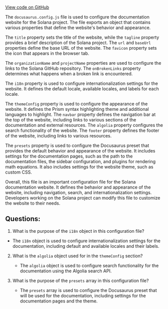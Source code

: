 [View code on GitHub](https://github.com/solana-labs/solana/blob/master/docs/docusaurus.config.js)

The `docusaurus.config.js` file is used to configure the documentation website for the Solana project. The file exports an object that contains various properties that define the website's behavior and appearance. 

The `title` property sets the title of the website, while the `tagline` property provides a brief description of the Solana project. The `url` and `baseUrl` properties define the base URL of the website. The `favicon` property sets the icon that appears in the browser tab. 

The `organizationName` and `projectName` properties are used to configure the links to the Solana GitHub repository. The `onBrokenLinks` property determines what happens when a broken link is encountered. 

The `i18n` property is used to configure internationalization settings for the website. It defines the default locale, available locales, and labels for each locale. 

The `themeConfig` property is used to configure the appearance of the website. It defines the Prism syntax highlighting theme and additional languages to highlight. The `navbar` property defines the navigation bar at the top of the website, including links to various sections of the documentation and external resources. The `algolia` property configures the search functionality of the website. The `footer` property defines the footer of the website, including links to various resources. 

The `presets` property is used to configure the Docusaurus preset that provides the default behavior and appearance of the website. It includes settings for the documentation pages, such as the path to the documentation files, the sidebar configuration, and plugins for rendering math equations. It also includes settings for the website theme, such as custom CSS. 

Overall, this file is an important configuration file for the Solana documentation website. It defines the behavior and appearance of the website, including navigation, search, and internationalization settings. Developers working on the Solana project can modify this file to customize the website to their needs.
## Questions: 
 1. What is the purpose of the `i18n` object in this configuration file?
   - The `i18n` object is used to configure internationalization settings for the documentation, including default and available locales and their labels.

2. What is the `algolia` object used for in the `themeConfig` section?
   - The `algolia` object is used to configure search functionality for the documentation using the Algolia search API.

3. What is the purpose of the `presets` array in this configuration file?
   - The `presets` array is used to configure the Docusaurus preset that will be used for the documentation, including settings for the documentation pages and the theme.